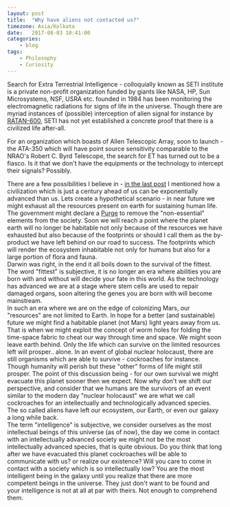 ```yaml
---
layout: post
title:  "Why have aliens not contacted us?"
timezone: Asia/Kolkata
date:   2017-08-03 10:41:00
categories:
    - blog
tags:
    - Philosophy
    - Curiosity
---
```


Search for Extra Terrestrial Intelligence - colloquially known as SETI institute is a private non-profit organization funded by giants like NASA, HP, Sun Microsystems, NSF, USRA etc. founded in 1984 has been monitoring the electromagnetic radiations for signs of life in the universe. Though there are myriad instances of (possible) interception of alien signal for instance by [RATAN-600](https://www.seti.org/seti-institute/a-seti-signal), SETI has not yet established a concrete proof that there is a civilized life after-all.  

For an organization which boasts of Allen Telescopic Array, soon to launch - the ATA-350 which will have point source sensitivity comparable to the NRAO's Robert C. Byrd Telescope, the search for ET has turned out to be a fiasco. Is it that we don't have the equipments or the technology to intercept their signals? Possibly.

There are a few possibilities I believe in - [in the last post]() I mentioned how a civilization which is just a century ahead of us can be exponentially advanced than us. Lets create a hypothetical scenario - in near future we might exhaust all the resources present on earth for sustaining human life. The government might declare a [Purge](https://en.wikipedia.org/wiki/Purge) to remove the "non-essential" elements from the society. Soon we will reach a point where the planet earth will no longer be habitable not only because of the resources we have exhausted but also because of the footprints or should I call them as the by-product we have left behind on our road to success. The footprints which will render the ecosystem inhabitable not only for humans but also for a large portion of flora and fauna.  
Darwin was right, in the end it all boils down to the survival of the fittest. The word "fittest" is subjective, it is no longer an era where abilities you are born with and without will decide your fate in this world. As the technology has advanced we are at a stage where stem cells are used to repair damaged organs, soon altering the genes you are born with will become mainstream.  
In such an era where we are on the edge of colonizing Mars, our "resources" are not limited to Earth. In hope for a better (and sustainable) future we might find a habitable planet (not Mars) light years away from us. That is when we might exploit the concept of worm holes for folding the time-space fabric to cheat our way through time and space. We might soon leave earth behind. Only the life which can survive on the limited resources left will prosper.. alone. In an event of global nuclear holocaust, there are still organisms which are able to survive - cockroaches for instance. Though humanity will perish but these "other" forms of life might still prosper. 
The point of this discussion being - for our own survival we might evacuate this planet sooner then we expect. 
Now why don't we shift our perspective, and consider that we humans are the survivors of an event similar to the modern day "nuclear holocaust" we are what we call cockroaches for an intellectually and technologically advanced species. The so called aliens have left our ecosystem, our Earth, or even our galaxy a long while back.  
The term "intelligence" is subjective, we consider ourselves as the most intellectual beings of this universe (as of now), the day we come in contact with an intellectually advanced society we might not be the most intellectually advanced species, that is quite obvious. Do you think that long after we have evacuated this planet cockroaches will be able to communicate with us? or realize our existence? Will you care to come in contact with a society which is so intellectually low? You are the most intelligent being in the galaxy until you realize that there are more competent beings in the universe. They just don't want to be found and your intelligence is not at all at par with theirs. Not enough to comprehend them. 
